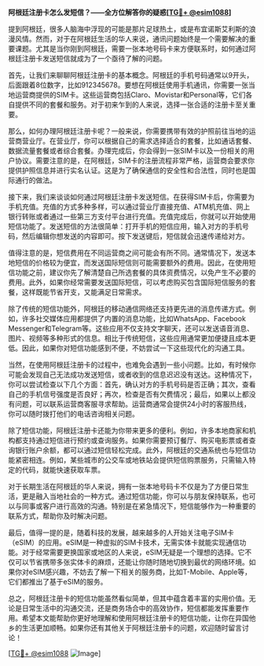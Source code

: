 **阿根廷注册卡怎么发短信？——全方位解答你的疑惑[[TG💪+ @esim1088](https://t.me/s/esim1088)]**

提到阿根廷，很多人脑海中浮现的可能是那片足球热土，或是布宜诺斯艾利斯的浪漫风情。然而，对于在阿根廷生活的华人来说，通讯问题始终是一个需要解决的重要课题。尤其是当你刚到阿根廷，需要一张本地号码卡来方便联系时，如何通过阿根廷注册卡发送短信就成为了一个亟待了解的问题。

首先，让我们来聊聊阿根廷注册卡的基本概念。阿根廷的手机号码通常以9开头，后面跟着8位数字，比如912345678。要想在阿根廷使用手机通讯，你需要一张当地运营商提供的SIM卡。这些运营商包括Claro、Movistar和Personal等，它们各自提供不同的套餐和服务。对于初来乍到的人来说，选择一张合适的注册卡至关重要。

那么，如何办理阿根廷注册卡呢？一般来说，你需要携带有效的护照前往当地的运营商营业厅。在营业厅，你可以根据自己的需求选择适合的套餐，比如通话套餐、数据流量套餐或者综合套餐。办理完成后，你会得到一张SIM卡以及一份相关的用户协议。需要注意的是，在阿根廷，SIM卡的注册流程非常严格，运营商会要求你提供护照信息并进行实名认证。这是为了确保通信的安全性和合法性，同时也是国际通行的做法。

接下来，我们来谈谈如何通过阿根廷注册卡发送短信。在获得SIM卡后，你需要为手机充值。充值的方式多种多样，可以通过营业厅直接充值、ATM机充值、网上银行转账或者通过一些第三方支付平台进行充值。充值完成后，你就可以开始使用短信功能了。发送短信的方法很简单：打开手机的短信应用，输入对方的手机号码，然后编辑你想发送的内容即可。按下发送键后，短信就会迅速传递给对方。

值得注意的是，短信费用在不同运营商之间可能会有所不同。通常情况下，发送本地短信的价格较为便宜，而发送国际短信则可能需要额外的费用。因此，在使用短信功能之前，建议你先了解清楚自己所选套餐的具体资费情况，以免产生不必要的费用。此外，如果你经常需要发送国际短信，可以考虑购买包含国际短信服务的套餐，这样既能节省开支，又能满足日常需求。

除了传统的短信功能外，阿根廷的移动通信网络还支持更先进的消息传递方式。例如，许多社交媒体应用都提供了内置的消息功能，比如WhatsApp、Facebook Messenger和Telegram等。这些应用不仅支持文字聊天，还可以发送语音消息、图片、视频等多种形式的信息。相比于传统短信，这些应用通常更加便捷且成本更低。因此，如果你对短信功能感到不便，不妨尝试一下这些现代化的沟通工具。

当然，在使用阿根廷注册卡的过程中，也难免会遇到一些小问题。比如，有时候你可能会发现自己无法成功发送短信，或者收到的信息迟迟没有送达。这种情况下，你可以尝试检查以下几个方面：首先，确认对方的手机号码是否正确；其次，查看自己的手机信号强度是否良好；再次，检查是否有欠费情况；最后，如果以上都没有问题，可以联系运营商客服寻求帮助。运营商通常会提供24小时的客服热线，你可以随时拨打他们的电话咨询相关问题。

除了短信功能，阿根廷注册卡还能为你带来更多的便利。例如，许多本地商家和机构都支持通过短信进行预约或查询服务。如果你需要预订餐厅、购买电影票或者查询银行账户余额，都可以通过短信轻松完成。此外，阿根廷的交通系统也与短信功能紧密相连。例如，某些城市的公交车或地铁站会提供短信购票服务，只需输入特定的代码，就能快速获取车票。

对于长期生活在阿根廷的华人来说，拥有一张本地号码卡不仅是为了方便日常生活，更是融入当地社会的一种方式。通过短信功能，你可以与朋友保持联系，也可以与同事或客户进行高效的沟通。特别是在紧急情况下，短信能够作为一种重要的联系方式，帮助你及时解决问题。

最后，值得一提的是，随着科技的发展，越来越多的人开始关注电子SIM卡（eSIM）的应用。eSIM是一种虚拟的SIM卡技术，无需实体卡就能实现通信功能。对于经常需要更换国家或地区的人来说，eSIM无疑是一个理想的选择。它不仅可以节省携带多张实体卡的麻烦，还能让你随时随地切换到最优的网络环境。如果你对eSIM感兴趣，不妨去了解一下相关的服务商，比如T-Mobile、Apple等，它们都推出了基于eSIM的服务。

总之，阿根廷注册卡的短信功能虽然看似简单，但其中蕴含着丰富的实用价值。无论是日常生活中的沟通交流，还是商务场合中的高效协作，短信都能发挥重要作用。希望本文能帮助你更好地理解和使用阿根廷注册卡的短信功能，让你在异国他乡的生活更加顺畅。如果你还有其他关于阿根廷注册卡的问题，欢迎随时留言讨论！

[[TG💪+ @esim1088](https://t.me/s/esim1088) ![Image](https://i.postimg.cc/4NQfJmqS/Snipaste-2025-05-13-00-14-12.png)]